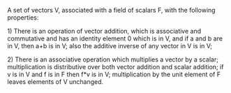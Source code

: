 A set of vectors V, associated with a field of scalars F, with the
following properties:

​1) There is an operation of vector addition, which is associative and
commutative and has an identity element 0 which is in V, and if a and b
are in V, then a+b is in V; also the additive inverse of any vector in V
is in V;

​2) There is an associative operation which multiplies a vector by a
scalar; multiplication is distributive over both vector addition and
scalar addition; if v is in V and f is in F then f\*v is in V;
multiplication by the unit element of F leaves elements of V unchanged.
